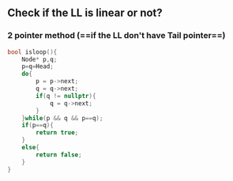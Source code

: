 ## Check if the LL is linear or not?

### 2 pointer method (==if the LL don't have Tail pointer==)

```c++
bool isloop(){
	Node* p,q;
	p=q=Head;
	do{
		p = p->next;
		q = q->next;
		if(q != nullptr){
			q = q->next;
		}
	}while(p && q && p==q);
	if(p==q){
		return true;
	}
	else{
		return false;
	}
}
```
